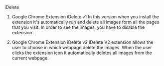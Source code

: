 iDelete
1.	Google Chrome Extension iDelete v1 
In this version when you install the extension it's automatically run and delete all images form all the pages that you visit. In order to see the images, you have to disable the extension.

2.	Google Chrome Extension iDelete v2 
iDelete V2 extension allows the user to choose in which webpage delete the images. When the user clicks the extension icon it automatically deletes all images from the current webpage.


